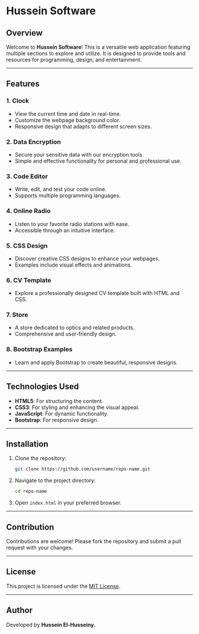 # Hussein Software

## Overview
Welcome to **Hussein Software**! This is a versatile web application featuring multiple sections to explore and utilize. It is designed to provide tools and resources for programming, design, and entertainment.

---

## Features

### 1. Clock
- View the current time and date in real-time.
- Customize the webpage background color.
- Responsive design that adapts to different screen sizes.

### 2. Data Encryption
- Secure your sensitive data with our encryption tools.
- Simple and effective functionality for personal and professional use.

### 3. Code Editor
- Write, edit, and test your code online.
- Supports multiple programming languages.

### 4. Online Radio
- Listen to your favorite radio stations with ease.
- Accessible through an intuitive interface.

### 5. CSS Design
- Discover creative CSS designs to enhance your webpages.
- Examples include visual effects and animations.

### 6. CV Template
- Explore a professionally designed CV template built with HTML and CSS.

### 7. Store
- A store dedicated to optics and related products.
- Comprehensive and user-friendly design.

### 8. Bootstrap Examples
- Learn and apply Bootstrap to create beautiful, responsive designs.

---

## Technologies Used

- **HTML5**: For structuring the content.
- **CSS3**: For styling and enhancing the visual appeal.
- **JavaScript**: For dynamic functionality.
- **Bootstrap**: For responsive design.

---

## Installation
1. Clone the repository:
   ```bash
   git clone https://github.com/username/repo-name.git
   ```
2. Navigate to the project directory:
   ```bash
   cd repo-name
   ```
3. Open `index.html` in your preferred browser.

---

## Contribution
Contributions are welcome! Please fork the repository and submit a pull request with your changes.

---

## License
This project is licensed under the [MIT License](LICENSE).

---

## Author
Developed by **Hussein El-Husseiny**.

